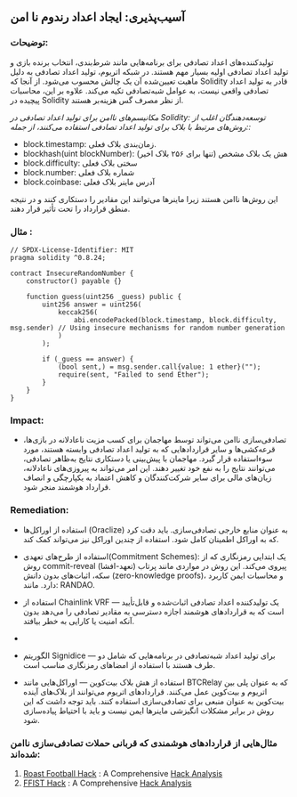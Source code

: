 ## آسیب‌پذیری: ایجاد اعداد رندوم نا امن

### توضیحات:
تولیدکننده‌های اعداد تصادفی برای برنامه‌هایی مانند شرط‌بندی، انتخاب برنده بازی و تولید اعداد تصادفی اولیه بسیار مهم هستند. در شبکه اتریوم، تولید اعداد تصادفی به دلیل ماهیت تعیین‌شده آن یک چالش محسوب می‌شود. از آنجا که Solidity قادر به تولید اعداد تصادفی واقعی نیست، به عوامل شبه‌تصادفی تکیه می‌کند. علاوه بر این، محاسبات پیچیده در Solidity از نظر مصرف گس هزینه‌بر هستند.

*مکانیسم‌های ناامن برای تولید اعداد تصادفی در Solidity: توسعه‌دهندگان اغلب از روش‌های مرتبط با بلاک برای تولید اعداد تصادفی استفاده می‌کنند، از جمله::*
  - block.timestamp: زمان‌بندی بلاک فعلی.
  - blockhash(uint blockNumber): هش یک بلاک مشخص (تنها برای ۲۵۶ بلاک اخیر)
  - block.difficulty: سختی بلاک فعلی
  - block.number: شماره بلاک فعلی
  - block.coinbase: آدرس ماینر بلاک فعلی

این روش‌ها ناامن هستند زیرا ماینرها می‌توانند این مقادیر را دستکاری کنند و در نتیجه منطق قرارداد را تحت تأثیر قرار دهند.

### مثال :
```
// SPDX-License-Identifier: MIT
pragma solidity ^0.8.24;

contract InsecureRandomNumber {
    constructor() payable {}

    function guess(uint256 _guess) public {
        uint256 answer = uint256(
            keccak256(
                abi.encodePacked(block.timestamp, block.difficulty, msg.sender) // Using insecure mechanisms for random number generation
            ) 
        );

        if (_guess == answer) {
            (bool sent,) = msg.sender.call{value: 1 ether}("");
            require(sent, "Failed to send Ether");
        }
    }
}
```
### Impact:
- تصادفی‌سازی ناامن می‌تواند توسط مهاجمان برای کسب مزیت ناعادلانه در بازی‌ها، قرعه‌کشی‌ها و سایر قراردادهایی که به تولید اعداد تصادفی وابسته هستند، مورد سوءاستفاده قرار گیرد. مهاجمان با پیش‌بینی یا دستکاری نتایج به‌ظاهر تصادفی، می‌توانند نتایج را به نفع خود تغییر دهند. این امر می‌تواند به پیروزی‌های ناعادلانه، زیان‌های مالی برای سایر شرکت‌کنندگان و کاهش اعتماد به یکپارچگی و انصاف قرارداد هوشمند منجر شود.

### Remediation:
- استفاده از اوراکل‌ها (Oraclize) به عنوان منابع خارجی تصادفی‌سازی. باید دقت کرد که به اوراکل اطمینان کامل شود. استفاده از چندین اوراکل نیز می‌تواند کمک کند.
  
- استفاده از طرح‌های تعهدی(Commitment Schemes): یک ابتدایی رمزنگاری که از روش commit-reveal (تعهد-افشا) پیروی می‌کند. این روش در مواردی مانند پرتاب سکه، اثبات‌های بدون دانش (zero-knowledge proofs)، و محاسبات ایمن کاربرد دارد. مانند: RANDAO.
  
- استفاده از Chainlink VRF — یک تولیدکننده اعداد تصادفی اثبات‌شده و قابل‌تأیید است که به قراردادهای هوشمند اجازه دسترسی به مقادیر تصادفی را می‌دهد بدون آنکه امنیت یا کارایی به خطر بیافتد.
- 
- الگوریتم Signidice — برای تولید اعداد شبه‌تصادفی در برنامه‌هایی که شامل دو طرف هستند با استفاده از امضاهای رمزنگاری مناسب است.
  
- استفاده از هش بلاک بیت‌کوین — اوراکل‌هایی مانند BTCRelay که به عنوان پلی بین اتریوم و بیت‌کوین عمل می‌کنند. قراردادهای اتریوم می‌توانند از بلاک‌های آینده بیت‌کوین به عنوان منبعی برای تصادفی‌سازی استفاده کنند. باید توجه داشت که این روش در برابر مشکلات انگیزشی ماینرها ایمن نیست و باید با احتیاط پیاده‌سازی شود.

### مثال‌هایی از قراردادهای هوشمندی که قربانی حملات تصادفی‌سازی ناامن شده‌اند:

1. [Roast Football Hack](https://bscscan.com/address/0x26f1457f067bf26881f311833391b52ca871a4b5#code) : A Comprehensive [Hack Analysis](https://blog.solidityscan.com/roast-football-hack-analysis-e9316170c443)
2. [FFIST Hack](https://bscscan.com/address/0x80121da952a74c06adc1d7f85a237089b57af347#code) : A Comprehensive [Hack Analysis](https://blog.solidityscan.com/ffist-hack-analysis-9cb695c0fad9)
